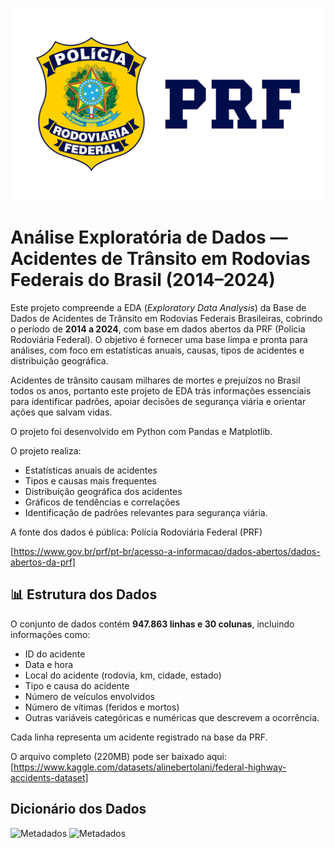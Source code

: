 ![Logo PRF](./images/logo_prf.png)

# **Análise Exploratória de Dados — Acidentes de Trânsito em Rodovias Federais do Brasil (2014–2024)**

Este projeto compreende a EDA (*Exploratory Data Analysis*) da Base de Dados de Acidentes de Trânsito em Rodovias Federais Brasileiras, cobrindo o período de **2014 a 2024**, com base em dados abertos da PRF (Polícia Rodoviária Federal). O objetivo é fornecer uma base limpa e pronta para análises, com foco em estatísticas anuais, causas, tipos de acidentes e distribuição geográfica.

Acidentes de trânsito causam milhares de mortes e prejuízos no Brasil todos os anos, portanto este projeto de EDA trás informações essenciais para identificar padrões, apoiar decisões de segurança viária e orientar ações que salvam vidas.

O projeto foi desenvolvido em Python com Pandas e Matplotlib.

O projeto realiza:
- Estatísticas anuais de acidentes  
- Tipos e causas mais frequentes  
- Distribuição geográfica dos acidentes  
- Gráficos de tendências e correlações  
- Identificação de padrões relevantes para segurança viária.

A fonte dos dados é pública: Polícia Rodoviária Federal (PRF)

[https://www.gov.br/prf/pt-br/acesso-a-informacao/dados-abertos/dados-abertos-da-prf]



## 📊 Estrutura dos Dados

O conjunto de dados contém **947.863 linhas e 30 colunas**, incluindo informações como:

- ID do acidente  
- Data e hora  
- Local do acidente (rodovia, km, cidade, estado)  
- Tipo e causa do acidente  
- Número de veículos envolvidos  
- Número de vítimas (feridos e mortos)  
- Outras variáveis categóricas e numéricas que descrevem a ocorrência.  

Cada linha representa um acidente registrado na base da PRF.


O arquivo completo (220MB) pode ser baixado aqui: [https://www.kaggle.com/datasets/alinebertolani/federal-highway-accidents-dataset]



## Dicionário dos Dados

![Metadados](./images/metadados_1.png)
![Metadados](./images/metadados_2.png)
